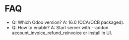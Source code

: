 # FAQ

- Q: Which Odoo version? A: 16.0 (OCA/OCB packaged).
- Q: How to enable? A: Start server with --addon account_invoice_refund_reinvoice or install in UI.
